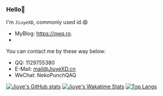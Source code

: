 ### Hello👋

I'm `JiuyeXD`,  commonly used id.😄

* MyBlog: <https://qwq.ro>.
* 
You can contact me by these way below:
*  QQ: 1129755380
*  E-Mail: <mail@JiuyeXD.cn>
*  WeChat: NekoPunchQAQ

[![Jiuye's GitHub stats](https://github-readme-stats.vercel.app/api?username=JiuyeXD&show_icons=true&theme=ayu-mirage)](https://github.com/JiuyeXD)
[![Jiuye's Wakatime Stats](https://github-readme-stats.vercel.app/api/wakatime/?username=JiuyeXD&show_icons=true&theme=ayu-mirage)](https://github.com/JiuyeXD)
[![Top Langs](https://github-readme-stats.vercel.app/api/top-langs/?username=JiuyeXD&hide=SCSS,LESS,CSS&show_icons=true&theme=gruvbox)](https://github.com/JiuyeXD?tab=repositories)
